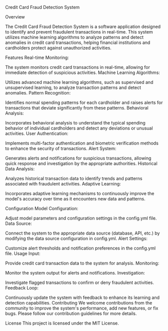 
Credit Card Fraud Detection System


Overview

The Credit Card Fraud Detection System is a software application designed to identify and prevent fraudulent transactions in real-time. This system utilizes machine learning algorithms to analyze patterns and detect anomalies in credit card transactions, helping financial institutions and cardholders protect against unauthorized activities.

Features
Real-time Monitoring:

The system monitors credit card transactions in real-time, allowing for immediate detection of suspicious activities.
Machine Learning Algorithms:

Utilizes advanced machine learning algorithms, such as supervised and unsupervised learning, to analyze transaction patterns and detect anomalies.
Pattern Recognition:

Identifies normal spending patterns for each cardholder and raises alerts for transactions that deviate significantly from these patterns.
Behavioral Analysis:

Incorporates behavioral analysis to understand the typical spending behavior of individual cardholders and detect any deviations or unusual activities.
User Authentication:

Implements multi-factor authentication and biometric verification methods to enhance the security of transactions.
Alert System:

Generates alerts and notifications for suspicious transactions, allowing quick response and investigation by the appropriate authorities.
Historical Data Analysis:

Analyzes historical transaction data to identify trends and patterns associated with fraudulent activities.
Adaptive Learning:

Incorporates adaptive learning mechanisms to continuously improve the model's accuracy over time as it encounters new data and patterns.

Configuration
Model Configuration:

Adjust model parameters and configuration settings in the config.yml file.
Data Source:

Connect the system to the appropriate data source (database, API, etc.) by modifying the data source configuration in config.yml.
Alert Settings:

Customize alert thresholds and notification preferences in the config.yml file.
Usage
Input:

Provide credit card transaction data to the system for analysis.
Monitoring:

Monitor the system output for alerts and notifications.
Investigation:

Investigate flagged transactions to confirm or deny fraudulent activities.
Feedback Loop:

Continuously update the system with feedback to enhance its learning and detection capabilities.
Contributing
We welcome contributions from the community to improve the system's performance, add new features, or fix bugs. Please follow our contribution guidelines for more details.

License
This project is licensed under the MIT License.
